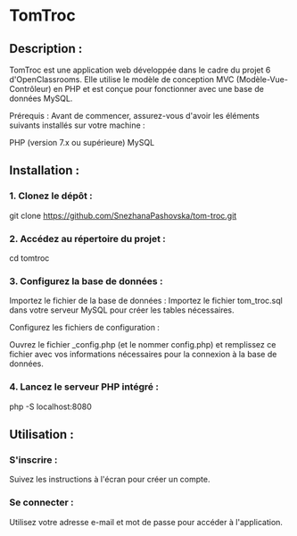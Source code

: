 # TomTroc

## Description :
TomTroc est une application web développée dans le cadre du projet 6 d'OpenClassrooms. Elle utilise le modèle de conception MVC (Modèle-Vue-Contrôleur) en PHP et est conçue pour fonctionner avec une base de données MySQL.


Prérequis :
Avant de commencer, assurez-vous d'avoir les éléments suivants installés sur votre machine :

PHP (version 7.x ou supérieure)
MySQL


## Installation :

### 1. Clonez le dépôt :

git clone https://github.com/SnezhanaPashovska/tom-troc.git

### 2. Accédez au répertoire du projet :

cd tomtroc

### 3. Configurez la base de données :

Importez le fichier de la base de données : Importez le fichier tom_troc.sql dans votre serveur MySQL pour créer les tables nécessaires.

Configurez les fichiers de configuration :

Ouvrez le fichier _config.php (et le nommer config.php) et remplissez ce fichier avec vos informations nécessaires pour la connexion à la base de données. 

### 4. Lancez le serveur PHP intégré :

php -S localhost:8080 

## Utilisation :

### S'inscrire : 
Suivez les instructions à l'écran pour créer un compte.
### Se connecter : 
Utilisez votre adresse e-mail et mot de passe pour accéder à l'application.
